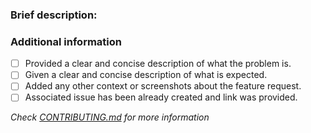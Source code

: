 ### Brief description:
<!-- Write here... >>> -->


<!-- <<< ...write here -->
### Additional information
* [ ] Provided a clear and concise description of what the problem is.
* [ ] Given a clear and concise description of what is expected.
* [ ] Added any other context or screenshots about the feature request.
* [ ] Associated issue has been already created and link was provided.

*Check [CONTRIBUTING.md](../blob/master/.github/CONTRIBUTING.md) for more information*
